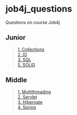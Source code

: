 # job4j_questions
Questions on course Job4j

## Junior
>[1. Collections](Collections.md)  
>[2. IO](io.md)  
>[3. SQL](SQL.md)  
>[5. SOLID](SOLID.md)  

## Middle
>[1. Multithreading](Multithreading.md)  
>[2. Servlet](Servlet.md)  
>[3. Hibernate](Hibernate.md)  
>[4. Spring](Spring.md)
